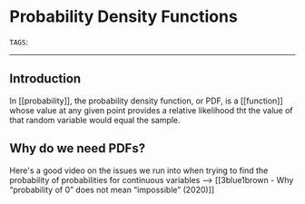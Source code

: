 # Probability Density Functions
`TAGS`: 

---
## Introduction
In [[probability]], the probability density function, or PDF, is a [[function]] whose value at any given point provides a relative likelihood tht the value of that random variable would equal the sample. 

## Why do we need PDFs?
Here's a good video on the issues we run into when trying to find the probability of probabilities for continuous variables --> [[3blue1brown - Why “probability of 0” does not mean “impossible” (2020)]]